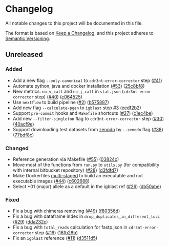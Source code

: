 # Changelog

All notable changes to this project will be documented in this file.

The format is based on [Keep a Changelog](https://keepachangelog.com/en/1.0.0/), and this project adheres to [Semantic Versioning](https://semver.org/spec/v2.0.0.html).

## Unreleased

### Added

* Add a new flag `--only-canonical` to `cdr3nt-error-corrector` step ([#41](https://github.com/BostonGene/pyigmap/issues/41))
* Automate python, java and docker installation ([#53](https://github.com/BostonGene/pyigmap/issues/53)) ([25c8bf8](https://github.com/BostonGene/pyigmap/commit/25c8bf8e0dd68a872acd77f1648d2bc92ad15ec7))
* New metrics: `no_v_call` and `no_j_call` in `stat.json` (`cdr3nt-error-corrector` step) ([#40](https://github.com/BostonGene/pyigmap/issues/40)) ([c064525](https://github.com/BostonGene/pyigmap/commit/c0645254485e62a26f6d17aa913d632bc751a8d7))
* Use `nextflow` to build pipeline ([#2](https://github.com/BostonGene/pyigmap/issues/2)) ([b575887](https://github.com/BostonGene/pyigmap/commit/b57588781ea7cd4aaaaac869d6fe4df041159da1))
* Add new flag `--calculate-pgen` to `igblast` step [#3](https://github.com/BostonGene/pyigmap/issues/3) ([eedf2b2](https://github.com/BostonGene/pyigmap/commit/eedf2b20487bbb68882b4e56631f72c664ec4167))
* Support `pre-commit` hooks and `Makefile` shortcuts ([#27](https://github.com/BostonGene/pyigmap/issues/27)) ([c1ec4be](https://github.com/BostonGene/pyigmap/commit/c1ec4be848a875335f6aaa03535eeeca9ee734a1))
* Add new `--filter-singleton` flag to `cdr3nt-error-corrector` step ([#30](https://github.com/BostonGene/pyigmap/issues/30)) ([40acf9e](https://github.com/BostonGene/pyigmap/commit/40acf9ee0ec29e0a6e901123c2be2b0c99a70654))
* Support downloading test datasets from [zenodo](https://zenodo.org/records/11103555) by `--zenodo` flag ([#38](https://github.com/BostonGene/pyigmap/issues/38)) ([77bdf8c](https://github.com/BostonGene/pyigmap/commit/77bdf8c5381370a40daabaa09ff1760b1ea36770))

### Changed

* Reference generation via Makefile ([#55](https://github.com/BostonGene/pyigmap/issues/55)) ([03824c](https://github.com/BostonGene/pyigmap/commit/803824ca3479fd121802281bea4071cd719230c0))
* Move most of the functions from `run.py` to `utils.py` (for compatibility with internal bitbucket repository) ([#28](https://github.com/BostonGene/pyigmap/issues/28)) ([d3fdfd7](https://github.com/BostonGene/pyigmap/commit/d3fdfd71e33f2995bb349c7880bd9d5af06c4d7a))
* Make Dockerfiles [multi-staged](https://docs.docker.com/build/building/multi-stage/) to build an executable and not executable images ([#44](https://github.com/BostonGene/pyigmap/issues/44)) ([c602688](https://github.com/BostonGene/pyigmap/commit/c602688ac17bc1259f52394eebaac7e83167d459))
* Select *01 (major) allele as a default in the igblast ref ([#26](https://github.com/BostonGene/pyigmap/issues/26)) ([db50abe](https://github.com/BostonGene/pyigmap/commit/db50abedf31e47d2b9f0791e6c653dd9a6e0f732))

### Fixed

* Fix a bug with chimeras removing ([#49](https://github.com/BostonGene/pyigmap/issues/49)) ([f80356d](https://github.com/BostonGene/pyigmap/commit/f80356de9d3ed37dad42d2c554f76c488050760c))
* Fix a bug with dataframe index in `drop_duplicates_in_different_loci` ([#29](https://github.com/BostonGene/pyigmap/issues/29)) ([dda232c](https://github.com/BostonGene/pyigmap/commit/dda232c20c28c72403cc3a08db90d6fe33620c85))
* Fix a bug with `total_reads` calculation for fastp.json in `cdr3nt-error-corrector` step ([#16](https://github.com/BostonGene/pyigmap/issues/16)) ([16fb28b](https://github.com/BostonGene/pyigmap/commit/16fb28b81477545fb392d96b05d431b85bd2a0d4))
* Fix an `igblast` reference ([#11](https://github.com/BostonGene/pyigmap/pull/11)) ([d3511d5](https://github.com/BostonGene/pyigmap/commit/d3511d57d9856f88a49e4c884b9d1650bc091d18))
